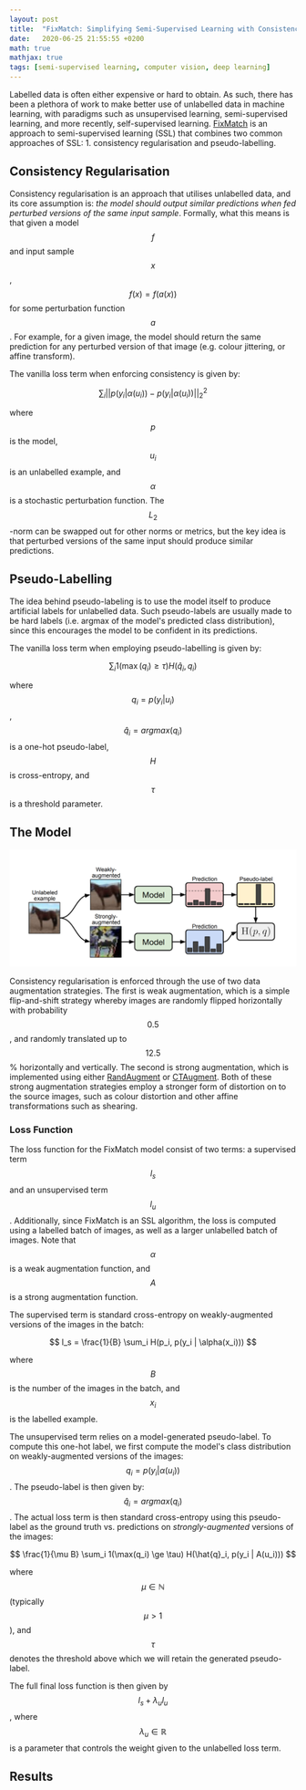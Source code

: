 ```yaml
---
layout: post
title:  "FixMatch: Simplifying Semi-Supervised Learning with Consistency and Confidence"
date:   2020-06-25 21:55:55 +0200
math: true
mathjax: true
tags: [semi-supervised learning, computer vision, deep learning]
---
```


Labelled data is often either expensive or hard to obtain. As such, there has been a plethora of work to make better use of unlabelled data in machine learning, with paradigms such as unsupervised learning, semi-supervised learning, and more recently, self-supervised learning. [FixMatch](https://arxiv.org/pdf/2001.07685.pdf) is an approach to semi-supervised learning (SSL) that combines two common approaches of SSL: 1. consistency regularisation and pseudo-labelling.

## Consistency Regularisation

Consistency regularisation is an approach that utilises unlabelled data, and its core assumption is: *the model should output similar predictions when fed perturbed versions of the same input sample*. Formally, what this means is that given a model $$ f $$ and input sample $$ x $$, $$ f(x) = f(a(x)) $$ for some perturbation function $$ a $$. For example, for a given image, the model should return the same prediction for any perturbed version of that image (e.g. colour jittering, or affine transform).

The vanilla loss term when enforcing consistency is given by:

$$ \sum_i ||p(y_i | \alpha(u_i)) - p(y_i | \alpha(u_i))||_2^2 $$

where $$ p $$ is the model, $$ u_i $$ is an unlabelled example, and $$ \alpha $$ is a stochastic perturbation function. The $$ L_2 $$-norm can be swapped out for other norms or metrics, but the key idea is that perturbed versions of the same input should produce similar predictions.

## Pseudo-Labelling

The idea behind pseudo-labeling is to use the model itself to produce artificial labels for unlabelled data. Such pseudo-labels are usually made to be hard labels (i.e. argmax of the model's predicted class distribution), since this encourages the model to be confident in its predictions.

The vanilla loss term when employing pseudo-labelling is given by:

$$ \sum_i 1(\max(q_i) \ge \tau) H(\hat{q}_i, q_i) $$

where $$ q_i = p(y_i | u_i) $$, $$ \hat{q}_i = argmax(q_i) $$ is a one-hot pseudo-label, $$ H $$ is cross-entropy, and $$ \tau $$ is a threshold parameter.

## The Model

![fixmatch1](/assets/fixmatch1.png)

Consistency regularisation is enforced through the use of two data augmentation strategies. The first is weak augmentation, which is a simple flip-and-shift strategy whereby images are randomly flipped horizontally with probability $$ 0.5 $$, and randomly translated up to $$ 12.5 $$% horizontally and vertically. The second is strong augmentation, which is implemented using either [RandAugment](https://arxiv.org/abs/1909.13719) or [CTAugment](https://arxiv.org/pdf/1911.09785.pdf). Both of these strong augmentation strategies employ a stronger form of distortion on to the source images, such as colour distortion and other affine transformations such as shearing.

### Loss Function

The loss function for the FixMatch model consist of two terms: a supervised term $$ l_s $$ and an unsupervised term $$ l_u $$. Additionally, since FixMatch is an SSL algorithm, the loss is computed using a labelled batch of images, as well as a larger unlabelled batch of images. Note that $$ \alpha $$ is a weak augmentation function, and $$ A $$ is a strong augmentation function.

The supervised term is standard cross-entropy on weakly-augmented versions of the images in the batch:

$$ l_s = \frac{1}{B} \sum_i H(p_i, p(y_i | \alpha(x_i))) $$

where $$ B $$ is the number of the images in the batch, and $$ x_i $$ is the labelled example.

The unsupervised term relies on a model-generated pseudo-label. To compute this one-hot label, we first compute the model's class distribution on weakly-augmented versions of the images: $$ q_i = p(y_i | \alpha(u_i)) $$. The pseudo-label is then given by: $$ \hat{q}_i = argmax(q_i) $$. The actual loss term is then standard cross-entropy using this pseudo-label as the ground truth vs. predictions on *strongly-augmented* versions of the images:

$$ \frac{1}{\mu B} \sum_i 1(\max(q_i) \ge \tau) H(\hat{q}_i, p(y_i | A(u_i))) $$

where $$ \mu \in \mathbb{N} $$ (typically $$ \mu > 1 $$), and $$ \tau $$ denotes the threshold above which we will retain the generated pseudo-label.

The full final loss function is then given by $$ l_s + \lambda_u l_u $$, where $$ \lambda_u \in \mathbb{R} $$ is a parameter that controls the weight given to the unlabelled loss term.

## Results

